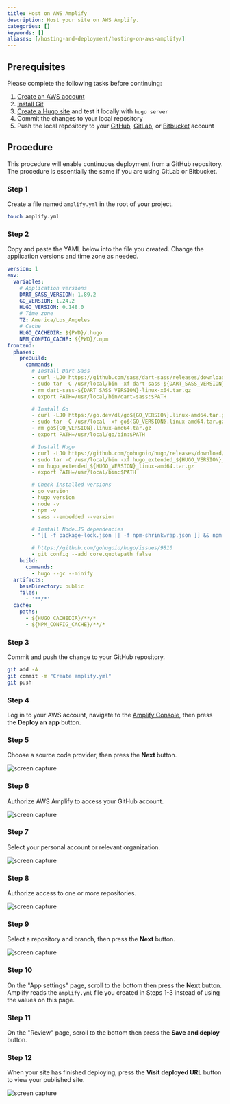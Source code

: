 ```yaml
---
title: Host on AWS Amplify
description: Host your site on AWS Amplify.
categories: []
keywords: []
aliases: [/hosting-and-deployment/hosting-on-aws-amplify/]
---
```


## Prerequisites

Please complete the following tasks before continuing:

1. [Create an AWS account]
1. [Install Git]
1. [Create a Hugo site] and test it locally with `hugo server`
1. Commit the changes to your local repository
1. Push the local repository to your [GitHub], [GitLab], or [Bitbucket] account

[Bitbucket]: https://bitbucket.org/product
[Create a Hugo site]: /getting-started/quick-start/
[Create an AWS account]: https://aws.amazon.com/resources/create-account/
[GitHub]: https://github.com
[GitLab]: https://about.gitlab.com/
[Install Git]: https://git-scm.com/book/en/v2/Getting-Started-Installing-Git

## Procedure

This procedure will enable continuous deployment from a GitHub repository. The procedure is essentially the same if you are using GitLab or Bitbucket.

### Step 1

Create a file named `amplify.yml` in the root of your project.

```sh
touch amplify.yml
```

### Step 2

Copy and paste the YAML below into the file you created. Change the application versions and time zone as needed.

```yaml {file="amplify.yml" copy=true}
version: 1
env:
  variables:
    # Application versions
    DART_SASS_VERSION: 1.89.2
    GO_VERSION: 1.24.2
    HUGO_VERSION: 0.148.0
    # Time zone
    TZ: America/Los_Angeles
    # Cache
    HUGO_CACHEDIR: ${PWD}/.hugo
    NPM_CONFIG_CACHE: ${PWD}/.npm
frontend:
  phases:
    preBuild:
      commands:
        # Install Dart Sass
        - curl -LJO https://github.com/sass/dart-sass/releases/download/${DART_SASS_VERSION}/dart-sass-${DART_SASS_VERSION}-linux-x64.tar.gz
        - sudo tar -C /usr/local/bin -xf dart-sass-${DART_SASS_VERSION}-linux-x64.tar.gz
        - rm dart-sass-${DART_SASS_VERSION}-linux-x64.tar.gz
        - export PATH=/usr/local/bin/dart-sass:$PATH

        # Install Go
        - curl -LJO https://go.dev/dl/go${GO_VERSION}.linux-amd64.tar.gz
        - sudo tar -C /usr/local -xf go${GO_VERSION}.linux-amd64.tar.gz
        - rm go${GO_VERSION}.linux-amd64.tar.gz
        - export PATH=/usr/local/go/bin:$PATH

        # Install Hugo
        - curl -LJO https://github.com/gohugoio/hugo/releases/download/v${HUGO_VERSION}/hugo_extended_${HUGO_VERSION}_linux-amd64.tar.gz
        - sudo tar -C /usr/local/bin -xf hugo_extended_${HUGO_VERSION}_linux-amd64.tar.gz
        - rm hugo_extended_${HUGO_VERSION}_linux-amd64.tar.gz
        - export PATH=/usr/local/bin:$PATH

        # Check installed versions
        - go version
        - hugo version
        - node -v
        - npm -v
        - sass --embedded --version

        # Install Node.JS dependencies
        - "[[ -f package-lock.json || -f npm-shrinkwrap.json ]] && npm ci --prefer-offline || true"

        # https://github.com/gohugoio/hugo/issues/9810
        - git config --add core.quotepath false
    build:
      commands:
        - hugo --gc --minify
  artifacts:
    baseDirectory: public
    files:
      - '**/*'
  cache:
    paths:
      - ${HUGO_CACHEDIR}/**/*
      - ${NPM_CONFIG_CACHE}/**/*
```

### Step 3

Commit and push the change to your GitHub repository.

```sh
git add -A
git commit -m "Create amplify.yml"
git push
```

### Step 4

Log in to your AWS account, navigate to the [Amplify Console], then press the  **Deploy an app** button.

[Amplify Console]: https://console.aws.amazon.com/amplify/apps

### Step 5

Choose a source code provider, then press the **Next** button.

  ![screen capture](amplify-step-05.png)

### Step 6

Authorize AWS Amplify to access your GitHub account.

  ![screen capture](amplify-step-06.png)

### Step 7

Select your personal account or relevant organization.

  ![screen capture](amplify-step-07.png)

### Step 8

Authorize access to one or more repositories.

  ![screen capture](amplify-step-08.png)

### Step 9

Select a repository and branch, then press the **Next** button.

  ![screen capture](amplify-step-09.png)

### Step 10

On the "App settings" page, scroll to the bottom then press the **Next** button. Amplify reads the `amplify.yml` file you created in Steps 1-3 instead of using the values on this page.

### Step 11

On the "Review" page, scroll to the bottom then press the **Save and deploy** button.

### Step 12

When your site has finished deploying, press the **Visit deployed URL** button to view your published site.

  ![screen capture](amplify-step-11.png)
